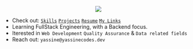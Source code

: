 <p align="center">
 <img src="https://user-images.githubusercontent.com/68094236/201511312-8e93c2c6-4110-46c3-9915-158a0958088b.gif">
</p>

- Check out: [`Skills`](https://yassinecodes.dev/#skills) [`Projects`](https://yassinecodes.dev/#projects) [`Resume`](https://yassinecodes.dev/resume) [`My Links`](https://yassinecodes.dev/links)
- Learning FullStack Engineering, with a Backend focus.
- Iterested in `Web Development` `Quality Assurance` & `Data related fields`
- Reach out: `yassine@yassinecodes.dev`
